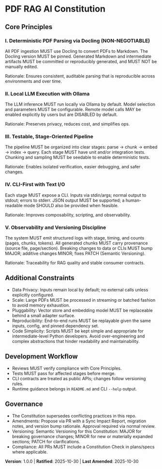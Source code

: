 <!--
Sync Impact Report
- Version change: (none) → 1.0.0
- Modified principles: N/A (initial ratification)
- Added sections: Core Principles (5), Additional Constraints, Development Workflow, Governance
- Removed sections: None
- Templates requiring updates:
  - ✅ .specify/templates/plan-template.md (Constitution Check references remain compatible)
  - ✅ .specify/templates/spec-template.md (No conflicting mandatory sections)
  - ✅ .specify/templates/tasks-template.md (Task grouping by stories aligns)
  - ⚠ .specify/templates/commands/ (directory not present in repo)
- Follow-up TODOs: None
-->

# PDF RAG AI Constitution

## Core Principles

### I. Deterministic PDF Parsing via Docling (NON-NEGOTIABLE)
All PDF ingestion MUST use Docling to convert PDFs to Markdown. The Docling
version MUST be pinned. Generated Markdown and intermediate artifacts MUST be
committed or reproducibly generated, and MUST NOT be manually edited.

Rationale: Ensures consistent, auditable parsing that is reproducible across
environments and over time.

### II. Local LLM Execution with Ollama
The LLM inference MUST run locally via Ollama by default. Model selection and
parameters MUST be configurable. Remote model calls MAY be enabled explicitly
by users but are DISABLED by default.

Rationale: Preserves privacy, reduces cost, and simplifies ops.

### III. Testable, Stage-Oriented Pipeline
The pipeline MUST be organized into clear stages: parse → chunk → embed →
index → query. Each stage MUST have unit and/or integration tests. Chunking
and sampling MUST be seedable to enable deterministic tests.

Rationale: Enables isolated verification, easier debugging, and safer changes.

### IV. CLI-First with Text I/O
Each stage MUST expose a CLI. Inputs via stdin/args; normal output to stdout;
errors to stderr. JSON output MUST be supported; a human-readable mode SHOULD
also be provided when feasible.

Rationale: Improves composability, scripting, and observability.

### V. Observability and Versioning Discipline
The system MUST emit structured logs with stage, timing, and counts (pages,
chunks, tokens). All generated chunks MUST carry provenance (source file,
page/section). Breaking changes to data or CLIs MUST bump MAJOR; additive
changes MINOR; fixes PATCH (Semantic Versioning).

Rationale: Traceability for RAG quality and stable consumer contracts.

## Additional Constraints

- Data Privacy: Inputs remain local by default; no external calls unless
  explicitly configured.
- Scale: Large PDFs MUST be processed in streaming or batched fashion to avoid
  memory exhaustion.
- Pluggability: Vector store and embedding model MUST be replaceable behind a
  small adapter surface.
- Reproducibility: End-to-end runs MUST be replayable given the same inputs,
  config, and pinned dependency set.
- Code Simplicity: Scripts MUST be kept simple and appropriate for
  intermediate-level Python developers. Avoid over-engineering and complex
  abstractions that hinder readability and maintainability.

## Development Workflow

- Reviews MUST verify compliance with Core Principles.
- Tests MUST pass for affected stages before merge.
- CLI contracts are treated as public APIs; changes follow versioning rules.
- Runtime guidance belongs in `README.md` and CLI `--help` output.

## Governance

- The Constitution supersedes conflicting practices in this repo.
- Amendments: Propose via PR with a Sync Impact Report, migration notes, and
  version bump rationale. Approval required via normal review.
- Versioning: Semantic Versioning for this Constitution: MAJOR for breaking
  governance changes; MINOR for new or materially expanded sections; PATCH for
  clarifications.
- Compliance: All PRs MUST include a Constitution Check in plans/specs where
  applicable.

**Version**: 1.0.0 | **Ratified**: 2025-10-30 | **Last Amended**: 2025-10-30
